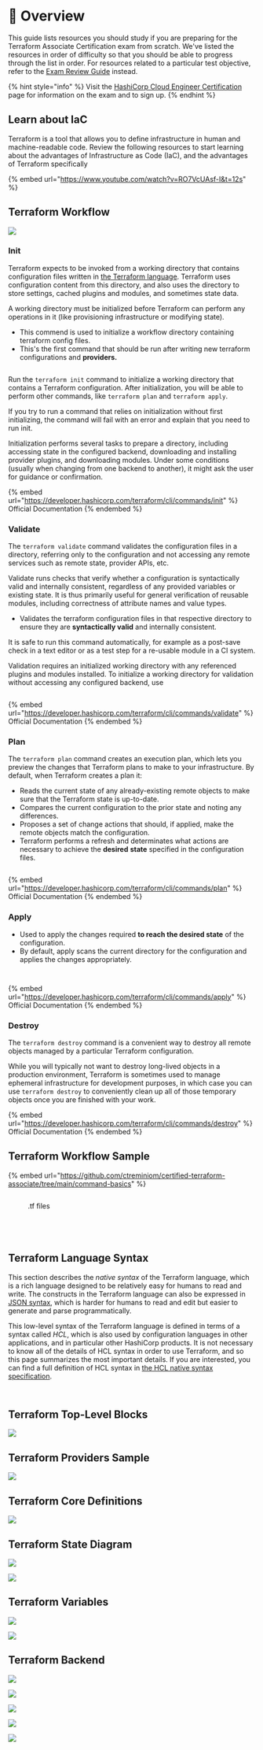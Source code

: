 # 🔎 Overview

This guide lists resources you should study if you are preparing for the Terraform Associate Certification exam from scratch. We've listed the resources in order of difficulty so that you should be able to progress through the list in order. For resources related to a particular test objective, refer to the [Exam Review Guide](https://learn.hashicorp.com/tutorials/terraform/associate-review) instead.

{% hint style="info" %}
Visit the [HashiCorp Cloud Engineer Certification](https://www.hashicorp.com/certification/terraform-associate/) page for information on the exam and to sign up.
{% endhint %}

## Learn about IaC

Terraform is a tool that allows you to define infrastructure in human and machine-readable code. Review the following resources to start learning about the advantages of Infrastructure as Code (IaC), and the advantages of Terraform specifically

{% embed url="https://www.youtube.com/watch?v=RO7VcUAsf-I&t=12s" %}

## Terraform Workflow

![](<../.gitbook/assets/image (39).png>)

### Init

Terraform expects to be invoked from a working directory that contains configuration files written in [the Terraform language](https://developer.hashicorp.com/terraform/language). Terraform uses configuration content from this directory, and also uses the directory to store settings, cached plugins and modules, and sometimes state data.

A working directory must be initialized before Terraform can perform any operations in it (like provisioning infrastructure or modifying state).

* This commend is used to initialize a workflow directory containing terraform config files.
* This's the first command that should be run after writing new terraform configurations and **providers.**

<figure><img src="../.gitbook/assets/maxresdefault.jpg" alt=""><figcaption></figcaption></figure>

Run the `terraform init` command to initialize a working directory that contains a Terraform configuration. After initialization, you will be able to perform other commands, like `terraform plan` and `terraform apply`.

If you try to run a command that relies on initialization without first initializing, the command will fail with an error and explain that you need to run init.

Initialization performs several tasks to prepare a directory, including accessing state in the configured backend, downloading and installing provider plugins, and downloading modules. Under some conditions (usually when changing from one backend to another), it might ask the user for guidance or confirmation.

{% embed url="https://developer.hashicorp.com/terraform/cli/commands/init" %}
Official Documentation
{% endembed %}

### Validate

The `terraform validate` command validates the configuration files in a directory, referring only to the configuration and not accessing any remote services such as remote state, provider APIs, etc.

Validate runs checks that verify whether a configuration is syntactically valid and internally consistent, regardless of any provided variables or existing state. It is thus primarily useful for general verification of reusable modules, including correctness of attribute names and value types.

* Validates the terraform configuration files in that respective directory to ensure they are **syntactically valid** and internally consistent.

It is safe to run this command automatically, for example as a post-save check in a text editor or as a test step for a re-usable module in a CI system.

Validation requires an initialized working directory with any referenced plugins and modules installed. To initialize a working directory for validation without accessing any configured backend, use

<figure><img src="../.gitbook/assets/maxresdefault (1).jpg" alt=""><figcaption></figcaption></figure>

{% embed url="https://developer.hashicorp.com/terraform/cli/commands/validate" %}
Official Documentation
{% endembed %}

### Plan

The `terraform plan` command creates an execution plan, which lets you preview the changes that Terraform plans to make to your infrastructure. By default, when Terraform creates a plan it:

* Reads the current state of any already-existing remote objects to make sure that the Terraform state is up-to-date.
* Compares the current configuration to the prior state and noting any differences.
* Proposes a set of change actions that should, if applied, make the remote objects match the configuration.
* Terraform performs a refresh and determinates what actions are necessary to achieve the **desired** **state** specified in the configuration files.

<figure><img src="../.gitbook/assets/maxresdefault (2).jpg" alt=""><figcaption></figcaption></figure>

{% embed url="https://developer.hashicorp.com/terraform/cli/commands/plan" %}
Official Documentation
{% endembed %}

### Apply

* Used to apply the changes required **to reach the desired state** of the configuration.
* By default, apply scans the current directory for the configuration and applies the changes appropriately.

<figure><img src="../.gitbook/assets/aaa.gif" alt=""><figcaption></figcaption></figure>

<figure><img src="../.gitbook/assets/image (4) (2) (1).png" alt=""><figcaption></figcaption></figure>

{% embed url="https://developer.hashicorp.com/terraform/cli/commands/apply" %}
Official Documentation
{% endembed %}

### Destroy

The `terraform destroy` command is a convenient way to destroy all remote objects managed by a particular Terraform configuration.

While you will typically not want to destroy long-lived objects in a production environment, Terraform is sometimes used to manage ephemeral infrastructure for development purposes, in which case you can use `terraform destroy` to conveniently clean up all of those temporary objects once you are finished with your work.

{% embed url="https://developer.hashicorp.com/terraform/cli/commands/destroy" %}
Official Documentation
{% endembed %}

## Terraform Workflow Sample

{% embed url="https://github.com/ctreminiom/certified-terraform-associate/tree/main/command-basics" %}

<figure><img src="../.gitbook/assets/image (42).png" alt=""><figcaption><p>.tf files</p></figcaption></figure>

<figure><img src="../.gitbook/assets/image (1) (2) (1).png" alt=""><figcaption></figcaption></figure>

<figure><img src="../.gitbook/assets/image (4) (2) (1) (1).png" alt=""><figcaption></figcaption></figure>

<figure><img src="../.gitbook/assets/image (1) (2) (1) (1).png" alt=""><figcaption></figcaption></figure>

<figure><img src="../.gitbook/assets/aaa.gif" alt=""><figcaption></figcaption></figure>

## Terraform Language Syntax

This section describes the _native syntax_ of the Terraform language, which is a rich language designed to be relatively easy for humans to read and write. The constructs in the Terraform language can also be expressed in [JSON syntax](https://developer.hashicorp.com/terraform/language/syntax/json), which is harder for humans to read and edit but easier to generate and parse programmatically.

This low-level syntax of the Terraform language is defined in terms of a syntax called _HCL_, which is also used by configuration languages in other applications, and in particular other HashiCorp products. It is  not necessary to know all of the details of HCL syntax in order to use Terraform, and so this page summarizes the most important details. If you are interested, you can find a full definition of HCL syntax in [the HCL native syntax specification](https://github.com/hashicorp/hcl/blob/main/hclsyntax/spec.md).

<figure><img src="../.gitbook/assets/screenshot-www.udemy.com-2022.10.30-13_53_47.png" alt=""><figcaption></figcaption></figure>

<figure><img src="../.gitbook/assets/screenshot-www.udemy.com-2022.10.30-14_05_57.png" alt=""><figcaption></figcaption></figure>



## Terraform Top-Level Blocks

![](<../.gitbook/assets/image (35).png>)

## Terraform Providers Sample

![](<../.gitbook/assets/image (37).png>)

## Terraform Core Definitions

![](<../.gitbook/assets/image (25).png>)

## Terraform State Diagram

![](<../.gitbook/assets/image (28).png>)

![](<../.gitbook/assets/image (27).png>)

## Terraform Variables

![](<../.gitbook/assets/image (26).png>)

![](<../.gitbook/assets/image (31).png>)

## Terraform Backend

![](<../.gitbook/assets/image (30).png>)

![](<../.gitbook/assets/image (24).png>)

![](<../.gitbook/assets/image (36).png>)

![](<../.gitbook/assets/image (29).png>)

![](<../.gitbook/assets/image (32).png>)
